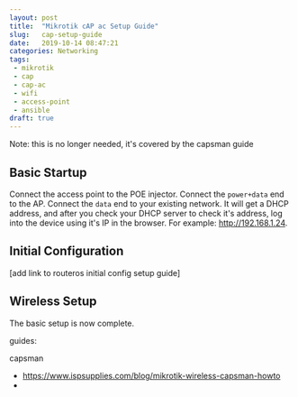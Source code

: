 ```yaml
---
layout: post
title:  "Mikrotik cAP ac Setup Guide"
slug:   cap-setup-guide
date:   2019-10-14 08:47:21
categories: Networking
tags: 
 - mikrotik
 - cap
 - cap-ac
 - wifi
 - access-point
 - ansible
draft: true
---
```


Note: this is no longer needed, it's covered by the capsman guide

## Basic Startup
Connect the access point to the POE injector. Connect the `power+data` end to the AP. Connect the `data` end to your existing network. It will get a DHCP address,
and after you check your DHCP server to check it's address, log into the device using it's IP in the browser. For example: http://192.168.1.24.


## Initial Configuration

[add link to routeros initial config setup guide]

## Wireless Setup

The basic setup is now complete.


guides:

capsman
 - https://www.ispsupplies.com/blog/mikrotik-wireless-capsman-howto
 - 



